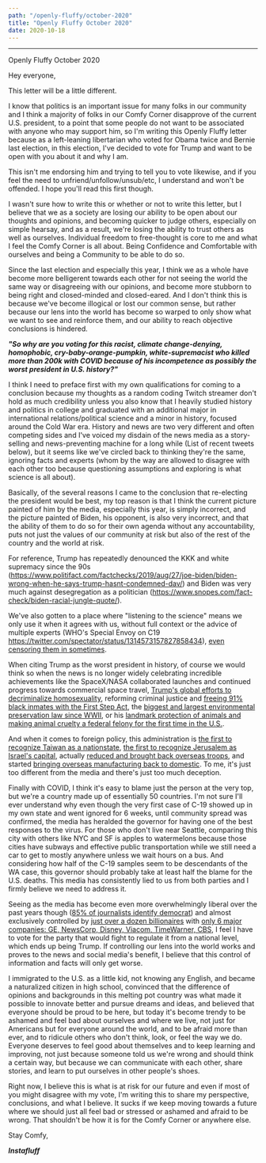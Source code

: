 ```yaml
---
path: "/openly-fluffy/october-2020"
title: "Openly Fluffy October 2020"
date: 2020-10-18
---
```


--------------------------

Openly Fluffy October 2020

Hey everyone,

This letter will be a little different.

I know that politics is an important issue for many folks in our community and I think a majority of folks in our Comfy Corner disapprove of the current U.S. president, to a point that some people do not want to be associated with anyone who may support him, so I'm writing this Openly Fluffy letter because as a left-leaning libertarian who voted for Obama twice and Bernie last election, in this election, I've decided to vote for Trump and want to be open with you about it and why I am.

This isn't me endorsing him and trying to tell you to vote likewise, and if you feel the need to unfriend/unfollow/unsub/etc, I understand and won't be offended. I hope you'll read this first though.

I wasn't sure how to write this or whether or not to write this letter, but I believe that we as a society are losing our ability to be open about our thoughts and opinions, and becoming quicker to judge others, especially on simple hearsay, and as a result, we're losing the ability to trust others as well as ourselves. Individual freedom to free-thought is core to me and what I feel the Comfy Corner is all about. Being Confidence and Comfortable with ourselves and being a Community to be able to do so.

Since the last election and especially this year, I think we as a whole have become more belligerent towards each other for not seeing the world the same way or disagreeing with our opinions, and become more stubborn to being right and closed-minded and closed-eared. And I don't think this is because we've become illogical or lost our common sense, but rather because our lens into the world has become so warped to only show what we want to see and reinforce them, and our ability to reach objective conclusions is hindered.

***"So why are you voting for this racist, climate change-denying, homophobic, cry-baby-orange-pumpkin, white-supremacist who killed more than 200k with COVID because of his incompetence as possibly the worst president in U.S. history?"***

I think I need to preface first with my own qualifications for coming to a conclusion because my thoughts as a random coding Twitch streamer don't hold as much credibility unless you also know that I heavily studied history and politics in college and graduated with an additional major in international relations/political science and a minor in history, focused around the Cold War era. History and news are two very different and often competing sides and I've voiced my disdain of the news media as a story-selling and news-preventing machine for a long while (List of recent tweets below), but it seems like we've circled back to thinking they're the same, ignoring facts and experts (whom by the way are allowed to disagree with each other too because questioning assumptions and exploring is what science is all about).

Basically, of the several reasons I came to the conclusion that re-electing the president would be best, my top reason is that I think the current picture painted of him by the media, especially this year, is simply incorrect, and the picture painted of Biden, his opponent, is also very incorrect, and that the ability of them to do so for their own agenda without any accountability, puts not just the values of our community at risk but also of the rest of the country and the world at risk.

For reference, Trump has repeatedly denounced the KKK and white supremacy since the 90s (https://www.politifact.com/factchecks/2019/aug/27/joe-biden/biden-wrong-when-he-says-trump-hasnt-condemned-dav/) and Biden was very much against desegregation as a politician (https://www.snopes.com/fact-check/biden-racial-jungle-quote/).

We've also gotten to a place where "listening to the science" means we only use it when it agrees with us, without full context or the advice of multiple experts (WHO's Special Envoy on C19 https://twitter.com/spectator/status/1314573157827858434), [even censoring them in sometimes](https://twitter.com/MartinKulldorff/status/1317768803862839301).

When citing Trump as the worst president in history, of course we would think so when the news is no longer widely celebrating incredible achievements like the SpaceX/NASA collaborated launches and continued progress towards commercial space travel, [Trump's global efforts to decriminalize homosexuality](https://www.nbcnews.com/politics/national-security/trump-administration-launches-global-effort-end-criminalization-homosexuality-n973081), reforming criminal justice and [freeing 91% black inmates with the First Step Act](https://www.theroot.com/91-percent-of-inmates-freed-by-first-step-act-were-blac-1835387925), the [biggest and largest environmental preservation law since WWII](https://www.mercurynews.com/2020/08/04/billions-for-national-parks-as-historic-bill-becomes-law/), or his [landmark protection of animals and making animal cruelty a federal felony for the first time in the U.S.](https://www.npr.org/2019/11/25/782842651/trump-signs-law-making-cruelty-to-animals-a-federal-crime).

And when it comes to foreign policy, this administration is [the first to recognize Taiwan as a nationstate](https://en.wikipedia.org/wiki/Taiwan_Allies_International_Protection_and_Enhancement_Initiative_Act), [the first to recognize Jerusalem as Israel's capital](https://abcnews.go.com/Politics/trump-expected-declare-jerusalem-capital-israel/story?id=51600561), actually [reduced and brought back overseas troops](https://www.miamiherald.com/article245730285.html), and started [bringing overseas manufacturing back to domestic](https://www.forbes.com/sites/thomasduesterberg/2019/10/23/has-trump-delivered-on-his-promise-to-revive-u-s-manufacturing/#399a61e32314). To me, it's just too different from the media and there's just too much deception.

Finally with COVID, I think it's easy to blame just the person at the very top, but we're a country made up of essentially 50 countries. I'm not sure I'll ever understand why even though the very first case of C-19 showed up in my own state and went ignored for 6 weeks, until community spread was confirmed, the media has heralded the governor for having one of the best responses to the virus. For those who don't live near Seattle, comparing this city with others like NYC and SF is apples to watermelons because those cities have subways and effective public transportation while we still need a car to get to mostly anywhere unless we wait hours on a bus. And considering how half of the C-19 samples seem to be descendants of the WA case, this governor should probably take at least half the blame for the U.S. deaths. This media has consistently lied to us from both parties and I firmly believe we need to address it.

Seeing as the media has become even more overwhelmingly liberal over the past years though ([85% of journalists identify democrat](https://www.yahoo.com/entertainment/former-cbs-news-correspondent-lara-logan-says-media-mostly-liberal-202320915.html)) and almost exclusively controlled by [just over a dozen billionaires](https://www.forbes.com/sites/katevinton/2016/06/01/these-15-billionaires-own-americas-news-media-companies/#17607754660a) with [only 6 major companies: GE, NewsCorp, Disney, Viacom, TimeWarner, CBS](https://www.businessinsider.com/these-6-corporations-control-90-of-the-media-in-america-2012-6), I feel I have to vote for the party that would fight to regulate it from a national level, which ends up being Trump. If controlling our lens into the world works and proves to the news and social media's benefit, I believe that this control of information and facts will only get worse.

I immigrated to the U.S. as a little kid, not knowing any English, and became a naturalized citizen in high school, convinced that the difference of opinions and backgrounds in this melting pot country was what made it possible to innovate better and pursue dreams and ideas, and believed that everyone should be proud to be here, but today it's become trendy to be ashamed and feel bad about ourselves and where we live, not just for Americans but for everyone around the world, and to be afraid more than ever, and to ridicule others who don't think, look, or feel the way we do. Everyone deserves to feel good about themselves and to keep learning and improving, not just because someone told us we're wrong and should think a certain way, but because we can communicate with each other, share stories, and learn to put ourselves in other people's shoes.

Right now, I believe this is what is at risk for our future and even if most of you might disagree with my vote, I'm writing this to share my perspective, conclusions, and what I believe. It sucks if we keep moving towards a future where we should just all feel bad or stressed or ashamed and afraid to be wrong. That shouldn't be how it is for the Comfy Corner or anywhere else.

Stay Comfy,

***Instafluff***
